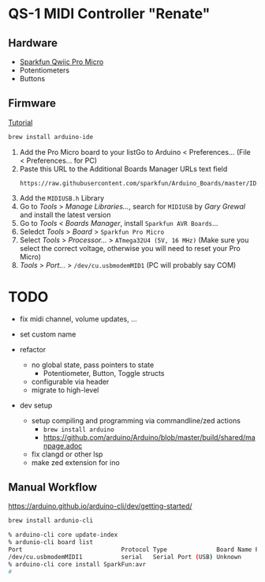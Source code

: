 # QS-1 MIDI Controller "Renate"

## Hardware

- [Sparkfun Qwiic Pro Micro][sparkfun_pro_micro]
- Potentiometers
- Buttons


## Firmware

[Tutorial][instructables]

```sh
brew install arduino-ide
```

1. Add the Pro Micro board to your listGo to Arduino < Preferences... (File < Preferences... for PC)
2. Paste this URL to the Additional Boards Manager URLs text field
   ```
   https://raw.githubusercontent.com/sparkfun/Arduino_Boards/master/IDE_Board_Manager/package_sparkfun_index.json
   ```
3. Add the `MIDIUSB.h` Library
4. Go to _Tools_ > _Manage Libraries..._, search for `MIDIUSB` by _Gary Grewal_ and install the latest version
6. Go to _Tools_ < _Boards Manager_, install `Sparkfun AVR Boards`...
7. Seledct  _Tools_ > _Board_ > `Sparkfun Pro Micro`
8. Select _Tools_ > _Processor..._ > `ATmega32U4 (5V, 16 MHz)` (Make sure you select the correct voltage, otherwise you will need to reset your Pro Micro)
9. _Tools_ > _Port..._ > `/dev/cu.usbmodemMID1` (PC will probably say COM)


# TODO
- fix midi channel, volume updates, ...
- set custom name

- refactor
  - no global state, pass pointers to state
    - Potentiometer, Button, Toggle structs
  - configurable via header
  - migrate to high-level

- dev setup
  - setup compiling and programming via commandline/zed actions
    - `brew install arduino`
    - https://github.com/arduino/Arduino/blob/master/build/shared/manpage.adoc
  - fix clangd or other lsp
  - make zed extension for ino


[sparkfun_pro_micro]: https://www.sparkfun.com/products/15795
[instructables]: https://www.instructables.com/DIY-USB-Midi-Controller-With-Arduino-a-Beginners-G/


## Manual Workflow

https://arduino.github.io/arduino-cli/dev/getting-started/

```sh
brew install ardunio-cli
```

```sh
% arduino-cli core update-index
% ardunio-cli board list
Port                            Protocol Type              Board Name FQBN Core
/dev/cu.usbmodemMIDI1           serial   Serial Port (USB) Unknown
% arduino-cli core install SparkFun:avr
#
